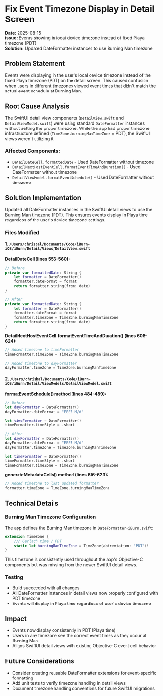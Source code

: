 # Fix Event Timezone Display in Detail Screen

**Date:** 2025-08-15  
**Issue:** Events showing in local device timezone instead of fixed Playa timezone (PDT)  
**Solution:** Updated DateFormatter instances to use Burning Man timezone

## Problem Statement

Events were displaying in the user's local device timezone instead of the fixed Playa timezone (PDT) on the detail screen. This caused confusion when users in different timezones viewed event times that didn't match the actual event schedule at Burning Man.

## Root Cause Analysis

The SwiftUI detail view components (`DetailView.swift` and `DetailViewModel.swift`) were using standard `DateFormatter` instances without setting the proper timezone. While the app had proper timezone infrastructure defined (`TimeZone.burningManTimeZone` = PDT), the SwiftUI views weren't utilizing it.

### Affected Components:
- `DetailDateCell.formattedDate` - Used DateFormatter without timezone
- `DetailNextHostEventCell.formatEventTimeAndDuration()` - Used DateFormatter without timezone  
- `DetailViewModel.formatEventSchedule()` - Used DateFormatter without timezone

## Solution Implementation

Updated all DateFormatter instances in the SwiftUI detail views to use the Burning Man timezone (PDT). This ensures events display in Playa time regardless of the user's device timezone settings.

### Files Modified

#### 1. `/Users/chrisbal/Documents/Code/iBurn-iOS/iBurn/Detail/Views/DetailView.swift`

**DetailDateCell (lines 556-560):**
```swift
// Before
private var formattedDate: String {
    let formatter = DateFormatter()
    formatter.dateFormat = format
    return formatter.string(from: date)
}

// After
private var formattedDate: String {
    let formatter = DateFormatter()
    formatter.dateFormat = format
    formatter.timeZone = TimeZone.burningManTimeZone
    return formatter.string(from: date)
}
```

**DetailNextHostEventCell.formatEventTimeAndDuration() (lines 608-624):**
```swift
// Added timezone to timeFormatter
timeFormatter.timeZone = TimeZone.burningManTimeZone

// Added timezone to dayFormatter
dayFormatter.timeZone = TimeZone.burningManTimeZone
```

#### 2. `/Users/chrisbal/Documents/Code/iBurn-iOS/iBurn/Detail/ViewModels/DetailViewModel.swift`

**formatEventSchedule() method (lines 484-489):**
```swift
// Before
let dayFormatter = DateFormatter()
dayFormatter.dateFormat = "EEEE M/d"

let timeFormatter = DateFormatter()
timeFormatter.timeStyle = .short

// After
let dayFormatter = DateFormatter()
dayFormatter.dateFormat = "EEEE M/d"
dayFormatter.timeZone = TimeZone.burningManTimeZone

let timeFormatter = DateFormatter()
timeFormatter.timeStyle = .short
timeFormatter.timeZone = TimeZone.burningManTimeZone
```

**generateMetadataCells() method (lines 616-623):**
```swift
// Added timezone to last updated formatter
formatter.timeZone = TimeZone.burningManTimeZone
```

## Technical Details

### Burning Man Timezone Configuration
The app defines the Burning Man timezone in `DateFormatter+iBurn.swift`:
```swift
extension TimeZone {
    /// Gerlach time / PDT
    static let burningManTimeZone = TimeZone(abbreviation: "PDT")!
}
```

This timezone is consistently used throughout the app's Objective-C components but was missing from the newer SwiftUI detail views.

### Testing
- Build succeeded with all changes
- All DateFormatter instances in detail views now properly configured with PDT timezone
- Events will display in Playa time regardless of user's device timezone

## Impact
- Events now display consistently in PDT (Playa time)
- Users in any timezone see the correct event times as they occur at Burning Man
- Aligns SwiftUI detail views with existing Objective-C event cell behavior

## Future Considerations
- Consider creating reusable DateFormatter extensions for event-specific formatting
- Add unit tests to verify timezone handling in detail views
- Document timezone handling conventions for future SwiftUI migrations